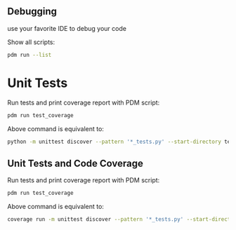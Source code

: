 ## Debugging

use your favorite IDE to debug your code


Show all scripts:
``` sh
pdm run --list
```


# Unit Tests
Run tests and print coverage report with PDM script:
``` sh
pdm run test_coverage
```

Above command is equivalent to:
``` sh
python -m unittest discover --pattern '*_tests.py' --start-directory tests/ --verbose
```


## Unit Tests and Code Coverage
Run tests and print coverage report with PDM script:
``` sh
pdm run test_coverage
```

Above command is equivalent to:
``` sh
coverage run -m unittest discover --pattern '*_tests.py' --start-directory tests/ --verbose && coverage report && coverage xml
```
